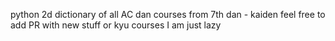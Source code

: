 python 2d dictionary of all AC dan courses from 7th dan - kaiden
feel free to add PR with new stuff or kyu courses I am just lazy
